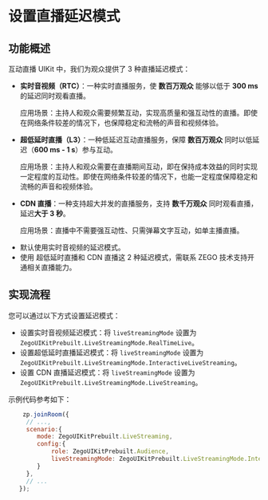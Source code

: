 # 设置直播延迟模式


## 功能概述

互动直播 UIKit 中，我们为观众提供了 3 种直播延迟模式：

- **实时音视频（RTC）**：一种实时直播服务，使 **数百万观众** 能够以低于 **300 ms** 的延迟同时观看直播。

  应用场景：主持人和观众需要频繁互动，实现高质量和强互动性的直播。即使在网络条件较差的情况下，也保障稳定和流畅的声音和视频体验。

- **超低延时直播（L3）**：一种低延迟互动直播服务，保障 **数百万观众** 同时以低延迟（**600 ms - 1 s**）参与互动。
  
  应用场景：主持人和观众需要在直播期间互动，即在保持成本效益的同时实现一定程度的互动性。即使在网络条件较差的情况下，也能一定程度保障稳定和流畅的声音和视频体验。

- **CDN 直播**：一种支持超大并发的直播服务，支持 **数千万观众** 同时观看直播，延迟**大于 3 秒**。
  
  应用场景：直播中不需要强互动性、只需弹幕文字互动，如单主播直播。

<Note title="说明">

- 默认使用实时音视频的延迟模式。
- 使用 超低延时直播和 CDN 直播这 2 种延迟模式，需联系 ZEGO 技术支持开通相关直播能力。
  
</Note>

## 实现流程

您可以通过以下方式设置延迟模式：

- 设置实时音视频延迟模式：将 `liveStreamingMode` 设置为 `ZegoUIKitPrebuilt.LiveStreamingMode.RealTimeLive`。
- 设置超低延时直播延迟模式：将 `liveStreamingMode` 设置为 `ZegoUIKitPrebuilt.LiveStreamingMode.InteractiveLiveStreaming`。
- 设置 CDN 直播延迟模式：将 `liveStreamingMode` 设置为 `ZegoUIKitPrebuilt.LiveStreamingMode.LiveStreaming`。

示例代码参考如下：
```js
    zp.joinRoom({
     // ...,
     scenario:{
        mode: ZegoUIKitPrebuilt.LiveStreaming,
        config:{
            role: ZegoUIKitPrebuilt.Audience,
            liveStreamingMode: ZegoUIKitPrebuilt.LiveStreamingMode.InteractiveLiveStreaming // 设置为超低延迟直播延迟模式
        }
     },
     // ...
   });
```
